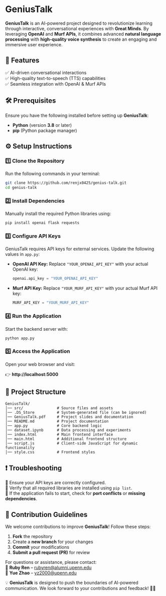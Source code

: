 # **GeniusTalk**  

**GeniusTalk** is an AI-powered project designed to revolutionize learning through interactive, conversational experiences with **Great Minds**. By leveraging **OpenAI** and **Murf APIs**, it combines advanced **natural language processing** with **high-quality voice synthesis** to create an engaging and immersive user experience.

## 🚀 **Features**  
✅ AI-driven conversational interactions  
✅ High-quality text-to-speech (TTS) capabilities  
✅ Seamless integration with OpenAI & Murf APIs  

## 🛠 **Prerequisites**  
Ensure you have the following installed before setting up **GeniusTalk**:  
- **Python** (version **3.8** or later)  
- **pip** (Python package manager)  


## ⚙️ **Setup Instructions**  

### **1️⃣ Clone the Repository**  
Run the following commands in your terminal:  

```sh
git clone https://github.com/renjx0425/genius-talk.git
cd genius-talk
```

### **2️⃣ Install Dependencies**  
Manually install the required Python libraries using:  

```sh
pip install openai flask requests
```

### **3️⃣ Configure API Keys**  
GeniusTalk requires API keys for external services. Update the following values in `app.py`:  

- **OpenAI API Key:** Replace `"YOUR_OPENAI_API_KEY"` with your actual OpenAI key:  

  ```python
  openai.api_key = "YOUR_OPENAI_API_KEY"
  ```

- **Murf API Key:** Replace `"YOUR_MURF_API_KEY"` with your actual Murf API key:  

  ```python
  MURF_API_KEY = "YOUR_MURF_API_KEY"
  ```

### **4️⃣ Run the Application**  
Start the backend server with:  

```sh
python app.py
```

### **5️⃣ Access the Application**  
Open your web browser and visit:  

👉 **http://localhost:5000**  

## 📁 **Project Structure**  

```
GeniusTalk/
│── src/               # Source files and assets
│── .DS_Store          # System-generated file (can be ignored)
│── GeniusTalk.pdf     # Project slides and documentation
│── README.md          # Project documentation
│── app.py             # Core backend logic
│── dataset.ipynb      # Data processing and experiments
│── index.html         # Main frontend interface
│── main.html          # Additional frontend structure
│── script.js          # Client-side JavaScript for dynamic functionality
│── style.css          # Frontend styles
```

## ❗ **Troubleshooting**  

🔹 Ensure your API keys are correctly configured.  
🔹 Verify that all required libraries are installed using `pip list`.  
🔹 If the application fails to start, check for **port conflicts** or **missing dependencies**.  


## 🤝 **Contribution Guidelines**  

We welcome contributions to improve **GeniusTalk**! Follow these steps:  

1. **Fork** the repository  
2. Create a **new branch** for your changes  
3. **Commit** your modifications  
4. **Submit a pull request (PR)** for review  

For questions or assistance, please contact:  
📧 **Ruby Ren** – [rubyren@alumni.upenn.edu](mailto:rubyren@alumni.upenn.edu)  
📧 **Yue Zhao** – [yz2000@upenn.edu](mailto:yz2000@upenn.edu)  


💡 **GeniusTalk** is designed to push the boundaries of AI-powered communication. We look forward to your contributions and feedback! 🚀✨  
